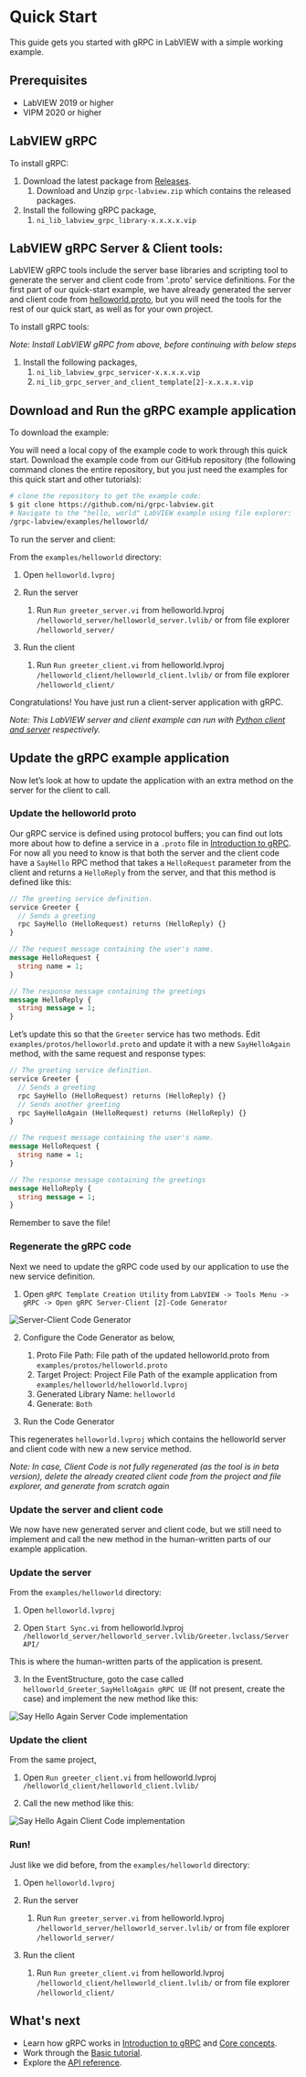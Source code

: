 # Quick Start

This guide gets you started with gRPC in LabVIEW with a simple working example.

## Prerequisites

* LabVIEW 2019 or higher
* VIPM 2020 or higher

## LabVIEW gRPC

To install gRPC:

1. Download the latest package from [Releases](https://github.com/ni/grpc-labview/releases).
    1. Download and Unzip `grpc-labview.zip` which contains the released packages.
2. Install the following gRPC package,
    1. `ni_lib_labview_grpc_library-x.x.x.x.vip`

## LabVIEW gRPC Server & Client tools:

LabVIEW gRPC tools include the server base libraries and scripting tool to generate the server and client code from '.proto' service definitions. For the first part of our quick-start example, we have already generated the server and client code from [helloworld.proto](https://github.com/grpc/grpc/blob/v1.42.0/examples/protos/helloworld.proto), but you will need the tools for the rest of our quick start, as well as for your own project.

To install gRPC tools:

*Note: Install LabVIEW gRPC from above, before continuing with below steps*

1. Install the following packages,
    1. `ni_lib_labview_grpc_servicer-x.x.x.x.vip`
    2. `ni_lib_grpc_server_and_client_template[2]-x.x.x.x.vip`

## Download and Run the gRPC example application

To download the example:

You will need a local copy of the example code to work through this quick start. Download the example code from our GitHub repository (the following command clones the entire repository, but you just need the examples for this quick start and other tutorials):

```sh
# clone the repository to get the example code:
$ git clone https://github.com/ni/grpc-labview.git
# Navigate to the "hello, world" LabVIEW example using file explorer:
/grpc-labview/examples/helloworld/
```

To run the server and client:

From the `examples/helloworld` directory:

1. Open `helloworld.lvproj`

2. Run the server
    1. Run `Run greeter_server.vi` from helloworld.lvproj `/helloworld_server/helloworld_server.lvlib/` or from file explorer `/helloworld_server/`

3. Run the client
    1. Run `Run greeter_client.vi` from helloworld.lvproj `/helloworld_client/helloworld_client.lvlib/` or from file explorer `/helloworld_client/`

Congratulations! You have just run a client-server application with gRPC.

*Note: This LabVIEW server and client example can run with [Python client and server](https://grpc.io/docs/languages/python/quickstart/) respectively.*

## Update the gRPC example application

Now let’s look at how to update the application with an extra method on the server for the client to call. 

### Update the helloworld proto

Our gRPC service is defined using protocol buffers; you can find out lots more about how to define a service in a `.proto` file in [Introduction to gRPC](https://grpc.io/docs/what-is-grpc/introduction/). For now all you need to know is that both the server and the client code have a `SayHello` RPC method that takes a `HelloRequest` parameter from the client and returns a `HelloReply` from the server, and that this method is defined like this:

```proto
// The greeting service definition.
service Greeter {
  // Sends a greeting
  rpc SayHello (HelloRequest) returns (HelloReply) {}
}

// The request message containing the user's name.
message HelloRequest {
  string name = 1;
}

// The response message containing the greetings
message HelloReply {
  string message = 1;
}
```

Let’s update this so that the `Greeter` service has two methods. Edit `examples/protos/helloworld.proto` and update it with a new `SayHelloAgain` method, with the same request and response types:

```proto
// The greeting service definition.
service Greeter {
  // Sends a greeting
  rpc SayHello (HelloRequest) returns (HelloReply) {}
  // Sends another greeting
  rpc SayHelloAgain (HelloRequest) returns (HelloReply) {}
}

// The request message containing the user's name.
message HelloRequest {
  string name = 1;
}

// The response message containing the greetings
message HelloReply {
  string message = 1;
}
```

Remember to save the file!

### Regenerate the gRPC code

Next we need to update the gRPC code used by our application to use the new service definition.

1. Open `gRPC Template Creation Utility` from `LabVIEW -> Tools Menu -> gRPC -> Open gRPC Server-Client [2]-Code Generator`

![Server-Client Code Generator](images/gRPC-ServerClient[2]-CodeGenerator.png "Server-Client Code Generator")

2. Configure the Code Generator as below,
    1. Proto File Path: File path of the updated helloworld.proto from `examples/protos/helloworld.proto`
    2. Target Project: Project File Path of the example application from `examples/helloworld/helloworld.lvproj`
    3. Generated Library Name: `helloworld`
    4. Generate: `Both`

3. Run the Code Generator

This regenerates `helloworld.lvproj` which contains the helloworld server and client code with new a new service method.

*Note: In case, Client Code is not fully regenerated (as the tool is in beta version), delete the already created client code from the project and file explorer, and generate from scratch again*

### Update the server and client code

We now have new generated server and client code, but we still need to implement and call the new method in the human-written parts of our example application.

### Update the server

From the `examples/helloworld` directory:

1. Open `helloworld.lvproj`

2. Open `Start Sync.vi` from helloworld.lvproj `/helloworld_server/helloworld_server.lvlib/Greeter.lvclass/Server API/`

This is where the human-written parts of the application is present.

3. In the EventStructure, goto the case called `helloworld_Greeter_SayHelloAgain gRPC UE` (If not present, create the case) and implement the new method like this:

![Say Hello Again Server Code implementation](images/HelloAgain-Server-Code.png "Say Hello Again Server Code implementation")

### Update the client

From the same project,

1. Open `Run greeter_client.vi` from helloworld.lvproj `/helloworld_client/helloworld_client.lvlib/`

2. Call the new method like this:

![Say Hello Again Client Code implementation](images/HelloAgain-Client-Code.png "Say Hello Again Client Code implementation")

### Run!

Just like we did before, from the `examples/helloworld` directory:

1. Open `helloworld.lvproj`

2. Run the server
    1. Run `Run greeter_server.vi` from helloworld.lvproj `/helloworld_server/helloworld_server.lvlib/` or from file explorer `/helloworld_server/`

3. Run the client
    1. Run `Run greeter_client.vi` from helloworld.lvproj `/helloworld_client/helloworld_client.lvlib/` or from file explorer `/helloworld_client/`

## What's next

* Learn how gRPC works in [Introduction to gRPC](https://grpc.io/docs/what-is-grpc/introduction/) and [Core concepts](https://grpc.io/docs/what-is-grpc/core-concepts/).
* Work through the [Basic tutorial]().
* Explore the [API reference]().